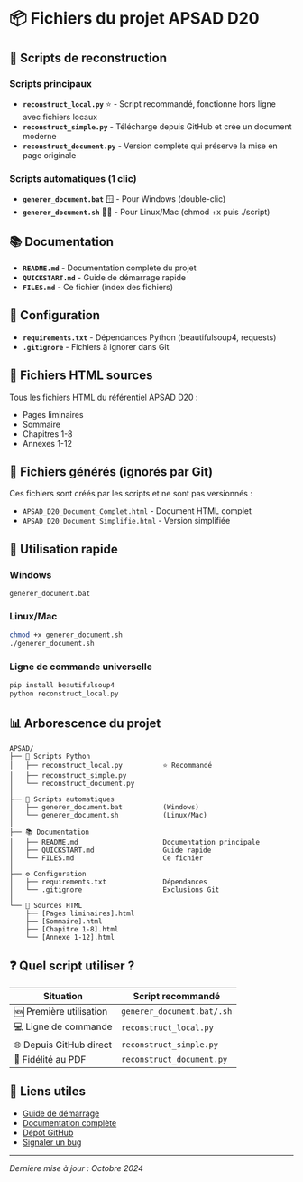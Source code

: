 # 📦 Fichiers du projet APSAD D20

## 📝 Scripts de reconstruction

### Scripts principaux
- **`reconstruct_local.py`** ⭐ - Script recommandé, fonctionne hors ligne avec fichiers locaux
- **`reconstruct_simple.py`** - Télécharge depuis GitHub et crée un document moderne
- **`reconstruct_document.py`** - Version complète qui préserve la mise en page originale

### Scripts automatiques (1 clic)
- **`generer_document.bat`** 🪟 - Pour Windows (double-clic)
- **`generer_document.sh`** 🐧🍎 - Pour Linux/Mac (chmod +x puis ./script)

## 📚 Documentation

- **`README.md`** - Documentation complète du projet
- **`QUICKSTART.md`** - Guide de démarrage rapide
- **`FILES.md`** - Ce fichier (index des fichiers)

## 🔧 Configuration

- **`requirements.txt`** - Dépendances Python (beautifulsoup4, requests)
- **`.gitignore`** - Fichiers à ignorer dans Git

## 📄 Fichiers HTML sources

Tous les fichiers HTML du référentiel APSAD D20 :
- Pages liminaires
- Sommaire
- Chapitres 1-8
- Annexes 1-12

## 🎯 Fichiers générés (ignorés par Git)

Ces fichiers sont créés par les scripts et ne sont pas versionnés :
- `APSAD_D20_Document_Complet.html` - Document HTML complet
- `APSAD_D20_Document_Simplifie.html` - Version simplifiée

## 🚀 Utilisation rapide

### Windows
```batch
generer_document.bat
```

### Linux/Mac
```bash
chmod +x generer_document.sh
./generer_document.sh
```

### Ligne de commande universelle
```bash
pip install beautifulsoup4
python reconstruct_local.py
```

## 📊 Arborescence du projet

```
APSAD/
├── 📝 Scripts Python
│   ├── reconstruct_local.py          ⭐ Recommandé
│   ├── reconstruct_simple.py
│   └── reconstruct_document.py
│
├── 🔧 Scripts automatiques
│   ├── generer_document.bat          (Windows)
│   └── generer_document.sh           (Linux/Mac)
│
├── 📚 Documentation
│   ├── README.md                     Documentation principale
│   ├── QUICKSTART.md                 Guide rapide
│   └── FILES.md                      Ce fichier
│
├── ⚙️ Configuration
│   ├── requirements.txt              Dépendances
│   └── .gitignore                    Exclusions Git
│
└── 📄 Sources HTML
    ├── [Pages liminaires].html
    ├── [Sommaire].html
    ├── [Chapitre 1-8].html
    └── [Annexe 1-12].html
```

## ❓ Quel script utiliser ?

| Situation | Script recommandé |
|-----------|------------------|
| 🆕 Première utilisation | `generer_document.bat/.sh` |
| 💻 Ligne de commande | `reconstruct_local.py` |
| 🌐 Depuis GitHub direct | `reconstruct_simple.py` |
| 📄 Fidélité au PDF | `reconstruct_document.py` |

## 🔗 Liens utiles

- [Guide de démarrage](QUICKSTART.md)
- [Documentation complète](README.md)
- [Dépôt GitHub](https://github.com/nicolasrata/APSAD)
- [Signaler un bug](https://github.com/nicolasrata/APSAD/issues)

---

*Dernière mise à jour : Octobre 2024*

